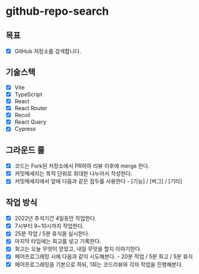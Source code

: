# github-repo-search

## 목표
- [x] GitHub 저장소를 검색합니다.

## 기술스택
- [x] Vite
- [x] TypeScript
- [x] React
- [x] React Router
- [x] Recoil
- [x] React Query
- [x] Cypress
 
## 그라운드 룰
- [x] 코드는 Fork된 저장소에서 PR하여 리뷰 이후에 merge 한다.
- [x] 커밋메세지는 목적 단위로 최대한 나누어서 작성한다.
- [x] 커밋메세지에서 앞에 다음과 같은 접두를 사용한다 - [기능] / [버그] / [기타]

## 작업 방식
- [x] 2022년 추석기간 4일동안 작업한다.
- [x] 7시부터 9~10시까지 작업한다.
- [x] 25분 작업 / 5분 휴식을 실시한다.
- [x] 마지막 타임에는 회고를 넣고 기록한다.
- [x] 회고는 오늘 무엇이 얻었고, 내일 무엇을 할지 이야기한다.
- [x] 페어프로그래밍 시에 다음과 같이 시도해본다. - 20분 작업 / 5분 회고 / 5분 휴식
- [x] 페어프로그래밍을 기본으로 하되, 1회는 코드리뷰와 각자 작업을 진행해본다.
